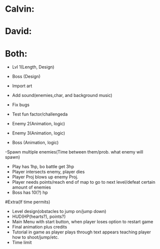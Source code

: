# Calvin:



# David:




# Both:
- Lvl 1(Length, Design)
- Boss (Design)
- Import art
- Add sound(enemies,char, and background music)
- Fix bugs
- Test fun factor/challengeda

- Enemy 2(Animation, logic)
- Enemy 3(Animation, logic)
- Boss (Animation, logic)

-Spawn multiple enemies(Time between them/prob. what enemy will spawn)
- Play has 1hp, bo battle get 3hp
- Player intersects enemy, player dies
- Player Proj blows up enemy Proj.
- Player needs points/reach end of map to go to next level/defeat certain amount of enemies
- Boss has 10(?) hp

#Extra(If time permits)
- Level design(obstacles to jump on/jump down)
- HUD(HP(hearts?), points?)
- Main Menu with start button, when player loses option to restart game
- Final animation plus credits
- Tutorial in game as player plays through text appears teaching player how to shoot/jump/etc.
- Time limit
